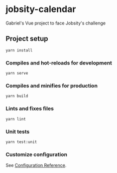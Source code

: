 # jobsity-calendar

Gabriel's Vue project to face Jobsity's challenge

## Project setup
```
yarn install
```

### Compiles and hot-reloads for development
```
yarn serve
```

### Compiles and minifies for production
```
yarn build
```

### Lints and fixes files
```
yarn lint
```

### Unit tests
```
yarn test:unit
```


### Customize configuration
See [Configuration Reference](https://cli.vuejs.org/config/).
